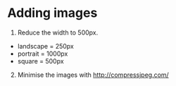 # Adding images #

1. Reduce the width to 500px.
- landscape = 250px
- portrait = 1000px
- square = 500px

2. Minimise the images with http://compressjpeg.com/
